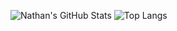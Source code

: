 ![Nathan's GitHub Stats](https://github-readme-stats.vercel.app/api?username=nathom)
![Top Langs](https://github-readme-stats.vercel.app/api/top-langs/?username=nathom&layout=compact&exclude_repo=alfred-fuzzy-emoji)
